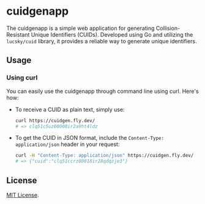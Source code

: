 # cuidgenapp

The cuidgenapp is a simple web application for generating Collision-Resistant Unique Identifiers (CUIDs). Developed using Go and utilizing the `lucsky/cuid` library, it provides a reliable way to generate unique identifiers.

## Usage

### Using curl

You can easily use the cuidgenapp through command line using curl. Here's how:

- To receive a CUID as plain text, simply use:
  ```bash
  curl https://cuidgen.fly.dev/
  # => clq51c5uz00008ir2a9ht4ldz
  ```

- To get the CUID in JSON format, include the `Content-Type: application/json` header in your request:
  ```bash
  curl -H "Content-Type: application/json" https://cuidgen.fly.dev/
  # => {"cuid":"clq51ccrz00018ir28qdqzje3"}
  ```

## License

[MIT License](LICENSE).
